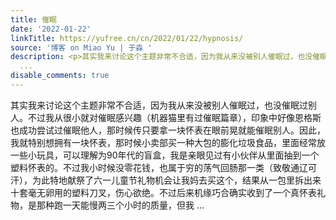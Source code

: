 ```yaml
---
title: 催眠
date: '2022-01-22'
linkTitle: https://yufree.cn/cn/2022/01/22/hypnosis/
source: '博客 on Miao Yu | 于淼 '
description: <p>其实我来讨论这个主题非常不合适，因为我从来没被别人催眠过，也没催眠过别人。不过我从很小就对催眠感兴趣（机器猫里有过催眠篇章），印象中好像恩格斯也成功尝试过催眠他人，那时候传只要拿一块怀表在眼前晃就能催眠别人。因此，我就特别想拥有一块怀表，那时候小卖部买一种大包的膨化垃圾食品，里面经常放一些小玩具，可以理解为90年代的盲盒，我是亲眼见过有小伙伴从里面抽到一个塑料怀表的。不过我小时候没零花钱，也属于穷的荡气回肠那一类（致敬通辽可汗），为此特地献祭了六一儿童节礼物机会让我妈去买这个，结果从一包里拆出来十套毫无卵用的塑料刀叉，伤心欲绝。不过后来机缘巧合确实收到了一个真怀表礼物，是那种跑一天能慢两三个小时的质量，但我
  ...
disable_comments: true
---
```

<p>其实我来讨论这个主题非常不合适，因为我从来没被别人催眠过，也没催眠过别人。不过我从很小就对催眠感兴趣（机器猫里有过催眠篇章），印象中好像恩格斯也成功尝试过催眠他人，那时候传只要拿一块怀表在眼前晃就能催眠别人。因此，我就特别想拥有一块怀表，那时候小卖部买一种大包的膨化垃圾食品，里面经常放一些小玩具，可以理解为90年代的盲盒，我是亲眼见过有小伙伴从里面抽到一个塑料怀表的。不过我小时候没零花钱，也属于穷的荡气回肠那一类（致敬通辽可汗），为此特地献祭了六一儿童节礼物机会让我妈去买这个，结果从一包里拆出来十套毫无卵用的塑料刀叉，伤心欲绝。不过后来机缘巧合确实收到了一个真怀表礼物，是那种跑一天能慢两三个小时的质量，但我 ...